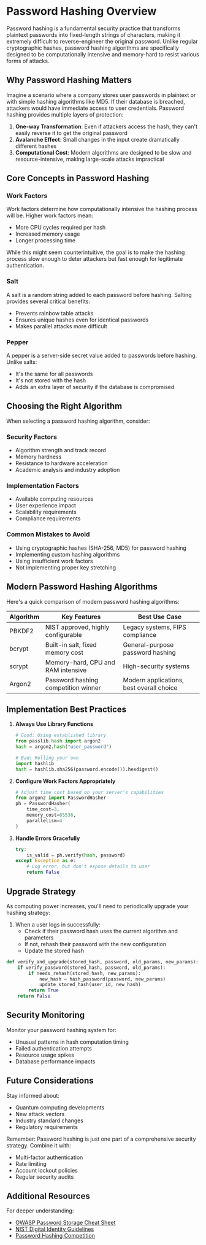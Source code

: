 # Password Hashing Overview

Password hashing is a fundamental security practice that transforms plaintext passwords into fixed-length strings of characters, making it extremely difficult to reverse-engineer the original password. Unlike regular cryptographic hashes, password hashing algorithms are specifically designed to be computationally intensive and memory-hard to resist various forms of attacks.

## Why Password Hashing Matters

Imagine a scenario where a company stores user passwords in plaintext or with simple hashing algorithms like MD5. If their database is breached, attackers would have immediate access to user credentials. Password hashing provides multiple layers of protection:

1. **One-way Transformation**: Even if attackers access the hash, they can't easily reverse it to get the original password
2. **Avalanche Effect**: Small changes in the input create dramatically different hashes
3. **Computational Cost**: Modern algorithms are designed to be slow and resource-intensive, making large-scale attacks impractical

## Core Concepts in Password Hashing

### Work Factors

Work factors determine how computationally intensive the hashing process will be. Higher work factors mean:
- More CPU cycles required per hash
- Increased memory usage
- Longer processing time

While this might seem counterintuitive, the goal is to make the hashing process slow enough to deter attackers but fast enough for legitimate authentication.

### Salt

A salt is a random string added to each password before hashing. Salting provides several critical benefits:
- Prevents rainbow table attacks
- Ensures unique hashes even for identical passwords
- Makes parallel attacks more difficult

### Pepper

A pepper is a server-side secret value added to passwords before hashing. Unlike salts:
- It's the same for all passwords
- It's not stored with the hash
- Adds an extra layer of security if the database is compromised

## Choosing the Right Algorithm

When selecting a password hashing algorithm, consider:

### Security Factors
- Algorithm strength and track record
- Memory hardness
- Resistance to hardware acceleration
- Academic analysis and industry adoption

### Implementation Factors
- Available computing resources
- User experience impact
- Scalability requirements
- Compliance requirements

### Common Mistakes to Avoid
- Using cryptographic hashes (SHA-256, MD5) for password hashing
- Implementing custom hashing algorithms
- Using insufficient work factors
- Not implementing proper key stretching

## Modern Password Hashing Algorithms

Here's a quick comparison of modern password hashing algorithms:

| Algorithm | Key Features | Best Use Case |
|-----------|-------------|---------------|
| PBKDF2 | NIST approved, highly configurable | Legacy systems, FIPS compliance |
| bcrypt | Built-in salt, fixed memory cost | General-purpose password hashing |
| scrypt | Memory-hard, CPU and RAM intensive | High-security systems |
| Argon2 | Password hashing competition winner | Modern applications, best overall choice |

## Implementation Best Practices

1. **Always Use Library Functions**
   ```python
   # Good: Using established library
   from passlib.hash import argon2
   hash = argon2.hash("user_password")
   
   # Bad: Rolling your own
   import hashlib
   hash = hashlib.sha256(password.encode()).hexdigest()
   ```

2. **Configure Work Factors Appropriately**
   ```python
   # Adjust time_cost based on your server's capabilities
   from argon2 import PasswordHasher
   ph = PasswordHasher(
       time_cost=3,
       memory_cost=65536,
       parallelism=4
   )
   ```

3. **Handle Errors Gracefully**
   ```python
   try:
       is_valid = ph.verify(hash, password)
   except Exception as e:
       # Log error, but don't expose details to user
       return False
   ```

## Upgrade Strategy

As computing power increases, you'll need to periodically upgrade your hashing strategy:

1. When a user logs in successfully:
   - Check if their password hash uses the current algorithm and parameters
   - If not, rehash their password with the new configuration
   - Update the stored hash

```python
def verify_and_upgrade(stored_hash, password, old_params, new_params):
    if verify_password(stored_hash, password, old_params):
        if needs_rehash(stored_hash, new_params):
            new_hash = hash_password(password, new_params)
            update_stored_hash(user_id, new_hash)
        return True
    return False
```

## Security Monitoring

Monitor your password hashing system for:
- Unusual patterns in hash computation timing
- Failed authentication attempts
- Resource usage spikes
- Database performance impacts

## Future Considerations

Stay informed about:
- Quantum computing developments
- New attack vectors
- Industry standard changes
- Regulatory requirements

Remember: Password hashing is just one part of a comprehensive security strategy. Combine it with:
- Multi-factor authentication
- Rate limiting
- Account lockout policies
- Regular security audits

## Additional Resources

For deeper understanding:
- [OWASP Password Storage Cheat Sheet](https://owasp.org/)
- [NIST Digital Identity Guidelines](https://pages.nist.gov/)
- [Password Hashing Competition](https://password-hashing.net/)